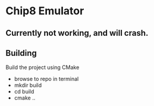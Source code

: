 # Chip8 Emulator
## Currently not working, and will crash.

## Building
Build the project using CMake

- browse to repo in terminal
- mkdir build 
- cd build
- cmake ..
